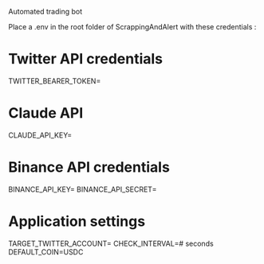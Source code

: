 Automated trading bot

Place a .env in the root folder of ScrappingAndAlert with these credentials : 

# Twitter API credentials
TWITTER_BEARER_TOKEN=

# Claude API
CLAUDE_API_KEY=

# Binance API credentials
BINANCE_API_KEY=
BINANCE_API_SECRET=

# Application settings
TARGET_TWITTER_ACCOUNT=
CHECK_INTERVAL=# seconds
DEFAULT_COIN=USDC
